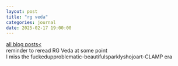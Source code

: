 ```yaml
---
layout: post
title: "rg veda"
categories: journal 
date: 2025-02-17 19:00:00
---
```

<a href="/blog-posts">all blog posts< </a>  
reminder to reread RG Veda at some point <br>
I miss the fuckedupproblematic-beautifulsparklyshojoart-CLAMP era 
<br>
